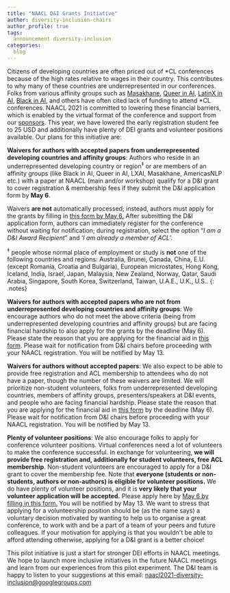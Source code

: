 ```yaml
---
title: "NAACL D&I Grants Initiative"
author: diversity-inclusion-chairs
author_profile: true
tags:
  announcement diversity-inclusion
categories:
  blog
---
```


Citizens of developing countries are often priced out of \*CL conferences because of the high rates relative to wages in their country. This contributes to why many of these countries are underrepresented in our conferences. Folks from various affinity groups such as [Masakhane](https://www.masakhane.io/), [Queer in AI](https://sites.google.com/view/queer-in-ai/), [LatinX in AI](https://www.latinxinai.org/), [Black in AI](https://blackinai.github.io/#/), and others have often cited lack of funding to attend \*CL conferences. NAACL 2021 is committed to lowering these financial barriers, which is enabled by the virtual format of the conference and support from our [sponsors](https://2021.naacl.org/sponsors/). This year, we have lowered the early registration student fee to 25 USD and additionally have plenty of DEI grants and volunteer positions available. Our plans for this initiative are:

**Waivers for authors with accepted papers from underrepresented developing countries and affinity groups**: Authors who reside in an underrepresented developing country or region<sup>‡</sup> or are members of an affinity groups (like Black in AI, Queer in AI, LXAI, Masakhane, AmericasNLP etc.) with a paper at NAACL (main and/or workshop) qualify for a D&I grant to cover registration & membership fees if they submit the D&I application form by **May 6**. 

Waivers **are not** automatically processed; instead, authors must apply for the grants by filling in [this form by May 6.](https://forms.office.com/pages/responsepage.aspx?id=28am4grn6EidKwihTYoMpX41ACvpRHNMrOJ_vQ5RiqBURUpLUzBXT0RJNUJXU05YUzdITFdZUVJGQi4u) After submitting the D&I application form, authors can immediately register for the conference without waiting for notification; during registration, select the option “_I am a D&I Award Recipient_” and ‘_I am already a member of ACL_’. 

<style>
p.notes { font-size: 80%; font-style: italic; color: #777; }
</style>

<sup>‡</sup> people whose normal place of employment or study is **not** one of the following countries and regions: Australia, Brunei, Canada, China, E.U. (except Romania, Croatia and Bulgaria), European microstates, Hong Kong, Iceland, India, Israel, Japan, Malaysia, New Zealand, Norway, Qatar, Saudi Arabia, Singapore, South Korea, Switzerland, Taiwan, U.A.E., U.K., U.S..
{: .notes}

**Waivers for authors with accepted papers who are not from underrepresented developing countries and affinity groups**: We encourage authors who do not meet the above criteria (being from underrepresented developing countries and affinity groups) but are facing financial hardship to also apply for the grants by the deadline (May 6). Please state the reason that you are applying for the financial aid in [this form](https://forms.office.com/pages/responsepage.aspx?id=28am4grn6EidKwihTYoMpX41ACvpRHNMrOJ_vQ5RiqBURUpLUzBXT0RJNUJXU05YUzdITFdZUVJGQi4u). Please wait for notification  from D&I chairs before proceeding with your NAACL registration. You will be notified by May 13.

**Waivers for authors without accepted papers**: We also expect to be able to provide free registration and ACL membership to attendees who do not have a paper, though the number of these waivers are limited. We will prioritize non-student volunteers, folks from underrepresented developing countries, members of affinity groups, presenters/speakers at D&I events, and people who are facing financial hardship. Please state the reason that you are applying for the financial aid in [this form](https://forms.office.com/pages/responsepage.aspx?id=28am4grn6EidKwihTYoMpX41ACvpRHNMrOJ_vQ5RiqBURUpLUzBXT0RJNUJXU05YUzdITFdZUVJGQi4u) by the deadline (May 6). Please wait for notification from D&I chairs before proceeding with your NAACL registration. You will be notified by May 13.

**Plenty of volunteer positions**: We also encourage folks to apply for conference volunteer positions. Virtual conferences need a lot of volunteers to make the conference successful. In exchange for volunteering, **we will provide free registration and, additionally for student volunteers, free ACL membership**. Non-student volunteers are encouraged to apply for a D&I grant to cover the membership fee. Note that **everyone (students or non-students, authors or non-authors) is eligible for volunteer positions.** We do have plenty of volunteer positions, and it is **very likely that your volunteer application will be accepted.** Please apply here by [May 6 by filling in this form.](https://forms.office.com/Pages/ResponsePage.aspx?id=DQSIkWdsW0yxEjajBLZtrQAAAAAAAAAAAAFMMOEafPlURE9CRjVKQkU5MlZTR01TWlRTV0dGMjhXVi4u) You will be notified by May 13. We want to stress that applying for a volunteership position should be (as the name says) a voluntary decision motivated by wanting to help us to organise a great conference, to work with and be a part of a team of your peers and future colleagues. If your motivation for applying is that you wouldn't be able to afford attending otherwise, applying for a D&I grant is a better choice! 

This pilot initiative is just a start for stronger DEI efforts in NAACL meetings. We hope to launch more inclusive initiatives in the future NAACL meetings and learn from our experiences from this pilot experiment. The D&I team is happy to listen to your suggestions at this email: [naacl2021-diversity-inclusion@googlegroups.com](mailto:naacl2021-diversity-inclusion@googlegroups.com)

